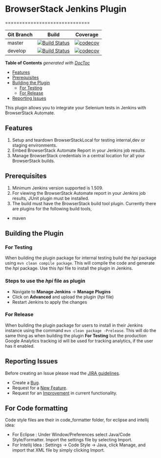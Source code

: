 # BrowserStack Jenkins Plugin
==============================

Git Branch | Build | Coverage
-----------|-------|---------
master | [![Build Status](https://travis-ci.org/browserstack/jenkins-plugin.svg?branch=master)](https://travis-ci.org/browserstack/jenkins-plugin) | [![codecov](https://codecov.io/gh/browserstack/jenkins-plugin/branch/master/graph/badge.svg)](https://codecov.io/gh/browserstack/jenkins-plugin)
develop | [![Build Status](https://travis-ci.org/browserstack/jenkins-plugin.svg?branch=develop)](https://travis-ci.org/browserstack/jenkins-plugin) | [![codecov](https://codecov.io/gh/browserstack/jenkins-plugin/branch/develop/graph/badge.svg)](https://codecov.io/gh/browserstack/jenkins-plugin)

<!-- START doctoc generated TOC please keep comment here to allow auto update -->
<!-- DON'T EDIT THIS SECTION, INSTEAD RE-RUN doctoc TO UPDATE -->
**Table of Contents**  *generated with [DocToc](https://github.com/thlorenz/doctoc)*

- [Features](#features)
- [Prerequisites](#prerequisites)
- [Building the Plugin](#building-the-plugin)
  - [For Testing](#for-testing)
  - [For Release](#for-release)
- [Reporting Issues](#reporting-issues)

<!-- END doctoc generated TOC please keep comment here to allow auto update -->

This plugin allows you to integrate your Selenium tests in Jenkins with BrowserStack Automate.  

## Features
1. Setup and teardown BrowserStackLocal for testing internal,dev or staging environments. 
2. Embed BrowserStack Automate Report in your Jenkins job results.
3. Manage BrowserStack credentials in a central location for all your BrowserStack builds.

## Prerequisites
1. Minimum Jenkins version supported is 1.509.
2. For viewing the BrowserStack Automate report in your Jenkins job results, JUnit plugin must be installed.
3. The build must have the BrowserStack build tool plugin. Currently there are plugins for the following build tools,
  * maven
  
## Building the Plugin

### For Testing

When building the plugin package for internal testing build the *hpi* package using `mvn clean compile package`. This will compile the code and generate the *hpi* package. Use this *hpi* file to install the plugin in Jenkins.

### Steps to use the *hpi* file as plugin
* Navigate to **Manage Jenkins** -> **Manage Plugins**
* Click on **Advanced** and upload the plugin (*hpi* file)
* Restart Jenkins to apply the changes 

### For Release

When building the plugin package for users to install in their Jenkins instance using the command `mvn clean package -Prelease`. 
This will do the same thing as when building the plugin **For Testing** but the production Google Analytics tracking id will be used for 
tracking analytics, if the user has it enabled.

## Reporting Issues

Before creating an Issue please read the [JIRA guidelines](https://wiki.jenkins-ci.org/display/JENKINS/How+to+report+an+issue).

* Create a [Bug](https://issues.jenkins-ci.org/secure/CreateIssue.jspa?pid=10172&issuetype=1&components=19622).
* Request for a [New Feature](https://issues.jenkins-ci.org/secure/CreateIssue.jspa?pid=10172&issuetype=2&components=19622).
* Request for an [Improvement](https://issues.jenkins-ci.org/secure/CreateIssue.jspa?pid=10172&issuetype=4&components=19622) in current functionality.

## For Code formatting
Code style files are their in code_formatter folder, for eclipse and intellij idea:
* For Eclipse : Under Window/Preferences select Java/Code Style/Formatter. Import the settings file by selecting Import.
* For Intellij Idea : Settings → Code Style → Java, click Manage, and import that XML file by simply clicking Import.

